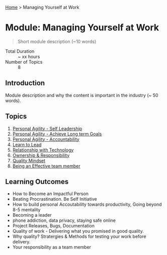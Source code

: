 [Home](../index.md) > Managing Yourself at Work

# Module: Managing Yourself at Work

> Short module description (~10 words)

<dl>
<dt>Total Duration</dt>
<dd>~ xx hours</dd>
<dt>Number of Topics</dt>
<dd>8</dd>
</dl>

## Introduction

Module description and why the content is important in the industry (~ 50 words).

## Topics

1. [Personal Agility - Self Leadership](./self-leadership.md)
1. [Personal Agility - Achieve Long term Goals](./long-term-goals.md)
1. [Personal Agility - Accountability](./accountability.md)
1. [Learn to Lead](./learn-to-lead.md)
1. [Relationship with Technology](./relationship-with-tech.md)
1. [Ownership & Responsibility](./ownership.md)
1. [Quality Mindset](./quality-mindset.md)
1. [Being an Effective team member](./effective-team-member.md)


## Learning Outcomes

- How to Become an Impactful Person
- Beating Procrastination. Be Self Initiative
- How to build personal Accoutability towards productivity, Going beyond 8-5 mentality
- Becoming a leader
- phone addiction, data privacy, staying safe online
- Project Releases, Bugs, Documentation
- Quality of work - Delivering what you promised in good quality. 
- Why quality? Stratergies & Methods for testing your work before delivery.
- Your responsibility as a team member
